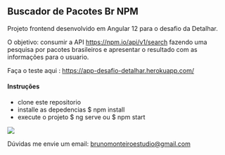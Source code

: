 ## Buscador de Pacotes Br NPM

Projeto frontend desenvolvido em Angular 12 para o desafio da Detalhar.

O objetivo: consumir a API https://npm.io/api/v1/search fazendo uma pesquisa por pacotes brasileiros e apresentar o resultado com as informações para o usuario.

Faça o teste aqui : https://app-desafio-detalhar.herokuapp.com/

#### Instruções 

- clone este repositorio
- installe as depedencias $ npm install
- execute o projeto $ ng serve ou $ npm start

[![](http://djbrunomonteiro.com.br/assets/img/pesquisaNpm.png)](http://djbrunomonteiro.com.br/assets/img/pesquisaNpm.png)


Dúvidas me envie um email: brunomonteiroestudio@gmail.com